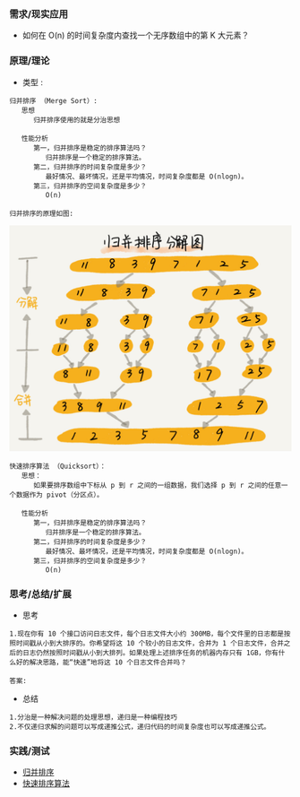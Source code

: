 ### **需求/现实应用**

+ 如何在 O(n) 的时间复杂度内查找一个无序数组中的第 K 大元素？


### **原理/理论**
   + 类型     :
```
归并排序 （Merge Sort）:
   思想 
      归并排序使用的就是分治思想

   性能分析
      第一，归并排序是稳定的排序算法吗？
         归并排序是一个稳定的排序算法。
      第二，归并排序的时间复杂度是多少？
         最好情况、最坏情况，还是平均情况，时间复杂度都是 O(nlogn)。
      第三，归并排序的空间复杂度是多少？
         O(n)

归并排序的原理如图:
```

![归并排序](../image/img2-7-1.jpg)
```
快速排序算法 （Quicksort）：
   思想：
      如果要排序数组中下标从 p 到 r 之间的一组数据，我们选择 p 到 r 之间的任意一个数据作为 pivot（分区点）。

   性能分析
      第一，归并排序是稳定的排序算法吗？
         归并排序是一个稳定的排序算法。
      第二，归并排序的时间复杂度是多少？
         最好情况、最坏情况，还是平均情况，时间复杂度都是 O(nlogn)。
      第三，归并排序的空间复杂度是多少？
         O(n)

```
   
### **思考/总结/扩展**
+ 思考

```
1.现在你有 10 个接口访问日志文件，每个日志文件大小约 300MB，每个文件里的日志都是按照时间戳从小到大排序的。你希望将这 10 个较小的日志文件，合并为 1 个日志文件，合并之后的日志仍然按照时间戳从小到大排列。如果处理上述排序任务的机器内存只有 1GB，你有什么好的解决思路，能“快速”地将这 10 个日志文件合并吗？

答案:

```

+ 总结

```
1.分治是一种解决问题的处理思想，递归是一种编程技巧
2.不仅递归求解的问题可以写成递推公式，递归代码的时间复杂度也可以写成递推公式。

```

### **实践/测试**
+ [归并排序]()
+ [快速排序算法]()
